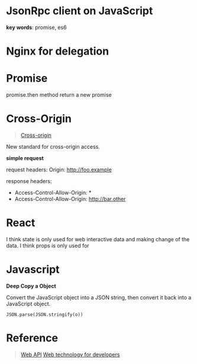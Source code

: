 
# JsonRpc client on JavaScript

**key words**: promise, es6




# Nginx for delegation

# Promise

promise.then method return a new promise

# Cross-Origin

> [Cross-origin](https://developer.mozilla.org/en-US/docs/Web/HTTP/Access_control_CORS)

New standard for cross-origin access.

**simple request**

request headers: Origin: http://foo.example

response headers:
- Access-Control-Allow-Origin: *
- Access-Control-Allow-Origin: http://bar.other


# React

I think state is only used for web interactive data and making change of the data.
I think props is only used for 


# Javascript

**Deep Copy a Object**

Convert the JavaScript object into a JSON string, then convert it back into a JavaScript object.
```
JSON.parse(JSON.stringify(o))
```



# Reference

> [Web API](https://developer.mozilla.org/en-US/docs/Web/API)
> [Web technology for developers](https://developer.mozilla.org/en-US/docs/Web)
